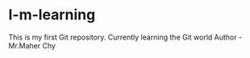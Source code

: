# I-m-learning
This is my first Git repository. Currently learning the Git world
Author - Mr.Maher Chy
